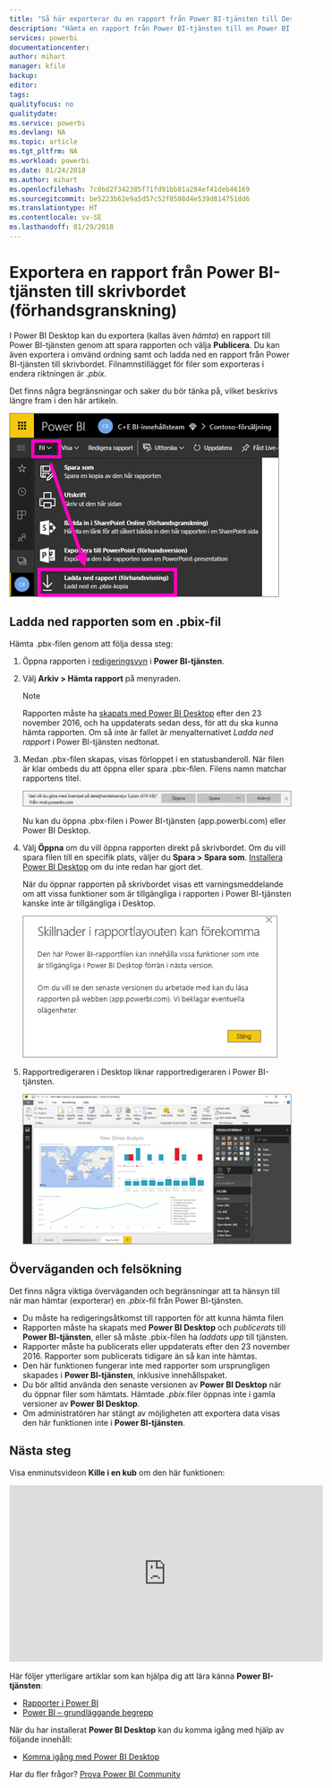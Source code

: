 ```yaml
---
title: "Så här exporterar du en rapport från Power BI-tjänsten till Desktop (förhandsgranskning)"
description: "Hämta en rapport från Power BI-tjänsten till en Power BI Desktop-fil"
services: powerbi
documentationcenter: 
author: mihart
manager: kfile
backup: 
editor: 
tags: 
qualityfocus: no
qualitydate: 
ms.service: powerbi
ms.devlang: NA
ms.topic: article
ms.tgt_pltfrm: NA
ms.workload: powerbi
ms.date: 01/24/2018
ms.author: mihart
ms.openlocfilehash: 7c0bd2f342385f71fd91bb81a284ef41deb46169
ms.sourcegitcommit: be5223b62e9a5d57c52f8588d4e539d814751dd6
ms.translationtype: HT
ms.contentlocale: sv-SE
ms.lasthandoff: 01/29/2018
---
```

# <a name="export-a-report-from-power-bi-service-to-desktop-preview"></a>Exportera en rapport från Power BI-tjänsten till skrivbordet (förhandsgranskning)
I Power BI Desktop kan du exportera (kallas även *hämta*) en rapport till Power BI-tjänsten genom att spara rapporten och välja **Publicera**. Du kan även exportera i omvänd ordning samt och ladda ned en rapport från Power BI-tjänsten till skrivbordet. Filnamnstillägget för filer som exporteras i endera riktningen är *.pbix*.

Det finns några begränsningar och saker du bör tänka på, vilket beskrivs längre fram i den här artikeln.

![](media/service-export-to-pbix/power-bi-file-export.png)

## <a name="download-the-report-as-a-pbix"></a>Ladda ned rapporten som en .pbix-fil
Hämta .pbx-filen genom att följa dessa steg:

1. Öppna rapporten i [redigeringsvyn](service-reading-view-and-editing-view.md) i **Power BI-tjänsten**.
2. Välj **Arkiv > Hämta rapport** på menyraden.
   
   > [!NOTE]
   > Rapporten måste ha [skapats med Power BI Desktop](guided-learning/publishingandsharing.yml#step-2) efter den 23 november 2016, och ha uppdaterats sedan dess, för att du ska kunna hämta rapporten. Om så inte är fallet är menyalternativet *Ladda ned rapport* i Power BI-tjänsten nedtonat.
   > 
   > 
3. Medan .pbx-filen skapas, visas förloppet i en statusbanderoll. När filen är klar ombeds du att öppna eller spara .pbx-filen. Filens namn matchar rapportens titel.
   
    ![](media/service-export-to-pbix/power-bi-save-pbix.png)
   
    Nu kan du öppna .pbx-filen i Power BI-tjänsten (app.powerbi.com) eller Power BI Desktop.     
4. Välj **Öppna** om du vill öppna rapporten direkt på skrivbordet. Om du vill spara filen till en specifik plats, väljer du **Spara > Spara som**. [Installera Power BI Desktop](desktop-get-the-desktop.md) om du inte redan har gjort det.
   
    När du öppnar rapporten på skrivbordet visas ett varningsmeddelande om att vissa funktioner som är tillgängliga i rapporten i Power BI-tjänsten kanske inte är tillgängliga i Desktop.
   
    ![](media/service-export-to-pbix/power-bi-export-to-pbix_2.png)

5. Rapportredigeraren i Desktop liknar rapportredigeraren i Power BI-tjänsten.  
   
    ![](media/service-export-to-pbix/power-bi-desktop.png)

## <a name="considerations-and-troubleshooting"></a>Överväganden och felsökning
Det finns några viktiga överväganden och begränsningar att ta hänsyn till när man hämtar (exporterar) en *.pbix*-fil från Power BI-tjänsten.

* Du måste ha redigeringsåtkomst till rapporten för att kunna hämta filen
* Rapporten måste ha skapats med **Power BI Desktop** och *publicerats* till **Power BI-tjänsten**, eller så måste .pbix-filen ha *laddats upp* till tjänsten.
* Rapporter måste ha publicerats eller uppdaterats efter den 23 november 2016. Rapporter som publicerats tidigare än så kan inte hämtas.
* Den här funktionen fungerar inte med rapporter som ursprungligen skapades i **Power BI-tjänsten**, inklusive innehållspaket.
* Du bör alltid använda den senaste versionen av **Power BI Desktop** när du öppnar filer som hämtats. Hämtade *.pbix*.filer öppnas inte i gamla versioner av **Power BI Desktop**.
* Om administratören har stängt av möjligheten att exportera data visas den här funktionen inte i **Power BI-tjänsten**.

## <a name="next-steps"></a>Nästa steg
Visa enminutsvideon **Kille i en kub** om den här funktionen:

<iframe width="560" height="315" src="https://www.youtube.com/embed/ymWqU5jiUl0" frameborder="0" allowfullscreen></iframe>

Här följer ytterligare artiklar som kan hjälpa dig att lära känna **Power BI-tjänsten**:

* [Rapporter i Power BI](service-reports.md)
* [Power BI – grundläggande begrepp](service-basic-concepts.md)

När du har installerat **Power BI Desktop** kan du komma igång med hjälp av följande innehåll:

* [Komma igång med Power BI Desktop](desktop-getting-started.md)

Har du fler frågor? [Prova Power BI Community](http://community.powerbi.com/)   

